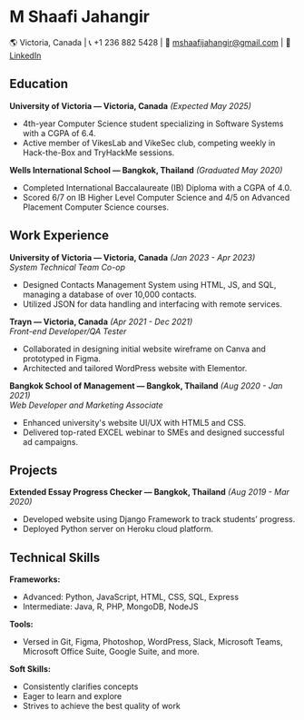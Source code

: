 # M Shaafi Jahangir

🌎 Victoria, Canada | 📞 +1 236 882 5428 | 📧 mshaafijahangir@gmail.com | 🔗 [LinkedIn]([https://github.com/shaafijahangir](https://www.linkedin.com/in/m-shaafi-jahangir/))

## Education

**University of Victoria — Victoria, Canada** *(Expected May 2025)*  
- 4th-year Computer Science student specializing in Software Systems with a CGPA of 6.4.
- Active member of VikesLab and VikeSec club, competing weekly in Hack-the-Box and TryHackMe sessions.

**Wells International School — Bangkok, Thailand** *(Graduated May 2020)*  
- Completed International Baccalaureate (IB) Diploma with a CGPA of 4.0.
- Scored 6/7 on IB Higher Level Computer Science and 4/5 on Advanced Placement Computer Science courses.

## Work Experience

**University of Victoria — Victoria, Canada** *(Jan 2023 - Apr 2023)*  
*System Technical Team Co-op*
- Designed Contacts Management System using HTML, JS, and SQL, managing a database of over 10,000 contacts.
- Utilized JSON for data handling and interfacing with remote services.

**Trayn — Victoria, Canada** *(Apr 2021 - Dec 2021)*  
*Front-end Developer/QA Tester*
- Collaborated in designing initial website wireframe on Canva and prototyped in Figma.
- Architected and tailored WordPress website with Elementor.

**Bangkok School of Management — Bangkok, Thailand** *(Aug 2020 - Jan 2021)*  
*Web Developer and Marketing Associate*
- Enhanced university's website UI/UX with HTML5 and CSS.
- Delivered top-rated EXCEL webinar to SMEs and designed successful ad campaigns.

## Projects

**Extended Essay Progress Checker — Bangkok, Thailand** *(Aug 2019 - Mar 2020)*  
- Developed website using Django Framework to track students’ progress.
- Deployed Python server on Heroku cloud platform.

## Technical Skills

**Frameworks:**  
- Advanced: Python, JavaScript, HTML, CSS, SQL, Express
- Intermediate: Java, R, PHP, MongoDB, NodeJS

**Tools:**  
- Versed in Git, Figma, Photoshop, WordPress, Slack, Microsoft Teams, Microsoft Office Suite, Google Suite, and more.

**Soft Skills:**  
- Consistently clarifies concepts
- Eager to learn and explore
- Strives to achieve the best quality of work
